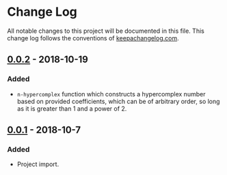 # Change Log
All notable changes to this project will be documented in this file. This change log follows the conventions of [keepachangelog.com](http://keepachangelog.com/).


## [0.0.2] - 2018-10-19
### Added
- `n-hypercomplex` function which constructs a hypercomplex number based on provided coefficients, which can be of arbitrary order, so long as it is greater than 1 and a power of 2.
## [0.0.1] - 2018-10-7
### Added
- Project import.

[Unreleased]: https://github.com/ogeagla/clj-hypercomplex/compare/0.0.1...HEAD
[0.0.2]: https://github.com/ogeagla/clj-hypercomplex/compare/0.0.1...0.0.2
[0.0.1]: https://github.com/ogeagla/clj-hypercomplex/tags/0.0.1
